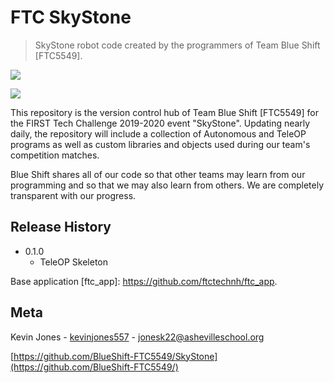 # FTC SkyStone
> SkyStone robot code created by the programmers of Team Blue Shift [FTC5549].

![](https://travis-ci.org/BlueShift-FTC5549/Rover-Ruckus)

![](BlueShiftLogo.png)

This repository is the version control hub of Team Blue Shift [FTC5549] for the FIRST Tech Challenge 2019-2020 event "SkyStone". Updating nearly daily, the repository will include a collection of Autonomous and TeleOP programs as well as custom libraries and objects used during our team's competition matches.

Blue Shift shares all of our code so that other teams may learn from our programming and so that we may also learn from others. We are completely transparent with our progress.


## Release History

* 0.1.0
    * TeleOP Skeleton

Base application [ftc_app]: https://github.com/ftctechnh/ftc_app.

## Meta

Kevin Jones  - [kevinjones557](https://github.com/robo19/) - jonesk22@ashevilleschool.org <br>

[https://github.com/BlueShift-FTC5549/SkyStone](https://github.com/BlueShift-FTC5549/)
